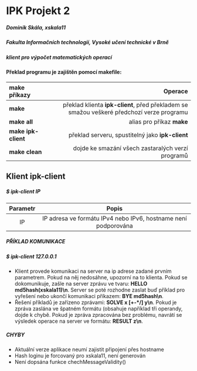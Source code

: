# IPK Projekt 2
##### Dominik Skála, xskala11
##### Fakulta Informačních technologií, Vysoké učení technické v Brně

##### klient pro výpočet matematických operací



#### Překlad programu je zajištěn pomocí makefile:

| make příkazy | Operace |
| :-------------------------- | --------:|
| **make** | překlad klienta **ipk-client**, před překladem se smažou veškeré předchozí verze programu |
| **make all** | alias pro příkaz **make** |
| **make ipk-client** | překlad serveru, spustitelný jako **ipk-client** |
| **make clean** | dojde ke smazání všech zastaralých verzí programů |

## Klient **ipk-client**
##### $ **ipk-client IP**

| Parametr | Popis |
|:-----:| :-----:|
| IP | IP adresa ve formátu IPv4 nebo IPv6, hostname není podporována |

##### **PŘÍKLAD KOMUNIKACE**

##### $ ipk-client 127.0.0.1
* Klient provede komunikaci na server na ip adrese zadané prvním parametrem. Pokud na něj nedosáhne, upozorní na to klienta. Pokud se dokomunikuje, zašle na server zprávu ve tvaru: **HELLO md5hash(xskala11)\n**. Server se poté rozhodne zaslat buď příklad pro vyřešení nebo ukončí komunikaci příkazem: **BYE md5hash\n**.
* Řešení příkladů je zařízeno zprávami: **SOLVE x [+-*/] y\n**. Pokud je zpráva zaslána ve špatném formátu (obsahuje například tři operandy, dojde k chybě. Pokud je zpráva zpracována bez problému, navrátí se výsledek operace na server ve formátu: **RESULT z\n**.



##### **CHYBY**
* Aktuální verze aplikace neumí zajistit připojení přes hostname
* Hash loginu je forcovaný pro xskala11, není generován
* Není dopsána funkce chechMessageValidity()
